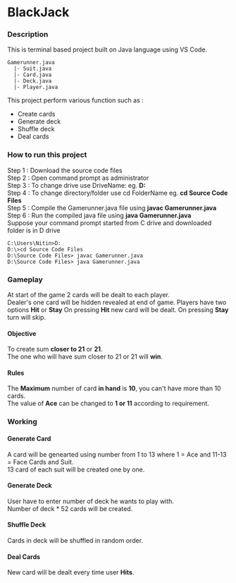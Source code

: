 # BlackJack  
### Description
This is terminal based project built on Java language using VS Code.  
  
```
Gamerunner.java  
  |- Suit.java  
  |- Card.java  
  |- Deck.java  
  |- Player.java  
```  
This project perform various function such as :
 - Create cards
 - Generate deck
 - Shuffle deck
 - Deal cards
### How to run this project
Step 1 : Download the source code files  
Step 2 : Open command prompt as administrator  
Step 3 : To change drive use DriveName: eg. **D:**  
Step 4 : To change directory/folder use cd FolderName eg. **cd Source Code Files**  
Step 5 : Compile the Gamerunner.java file using **javac Gamerunner.java**  
Step 6 : Run the compiled java file using **java Gamerunner.java**  
Suppose your command prompt started from C drive and downloaded folder is in D drive
```
C:\Users\Nitin>D:
D:\>cd Source Code Files
D:\Source Code Files> javac Gamerunner.java
D:\Source Code Files> java Gamerunner.java
```
### Gameplay
At start of the game 2 cards will be dealt to each player.  
Dealer's one card will be hidden revealed at end of game.
Players have two options **Hit** or **Stay**
On pressing **Hit** new card will be dealt.
On pressing **Stay** turn will skip.
#### Objective
To create sum **closer to 21** or **21**.  
The one who will have sum closer to 21 or 21 will **win**.
#### Rules  
The **Maximum** number of card **in hand** is **10**, you can't have more than 10 cards.  
The value of **Ace** can be changed to **1 or 11** according to requirement.  
### Working  
#### Generate Card
A card will be genearted using number from 1 to 13 where 1 = Ace and 11-13 = Face Cards and Suit.  
13 card of each suit will be created one by one.  
#### Generate Deck  
User have to enter number of deck he wants to play with.  
Number of deck * 52 cards will be created.  
#### Shuffle Deck  
Cards in deck will be shuffled in random order.  
#### Deal Cards  
New card will be dealt every time user **Hits**.  


